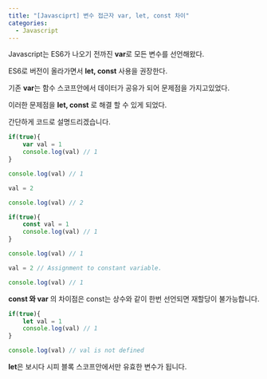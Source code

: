 ```yaml
---
title: "[Javasciprt] 변수 접근자 var, let, const 차이"
categories: 
  - Javascript
---
```


Javascript는 ES6가 나오기 전까진 **var**로 모든 변수를 선언해왔다.

ES6로 버전이 올라가면서 **let, const** 사용을 권장한다.

기존 **var**는 함수 스코프안에서 데이터가 공유가 되어 문제점을 가지고있었다.

이러한 문제점을 **let, const** 로 해결 할 수 있게 되었다.

간단하게 코드로 설명드리겠습니다.

```javascript
if(true){
    var val = 1
    console.log(val) // 1
}

console.log(val) // 1

val = 2

console.log(val) // 2
```

```javascript
if(true){
    const val = 1
    console.log(val) // 1
}

console.log(val) // 1

val = 2 // Assignment to constant variable.

console.log(val) // 1
```

**const 와 var** 의 차이점은 const는 상수와 같이 한번 선언되면 재할당이 불가능합니다.

```javascript
if(true){
    let val = 1
    console.log(val) // 1
}

console.log(val) // val is not defined
```

**let**은 보시다 시피 블록 스코프안에서만 유효한 변수가 됩니다.
